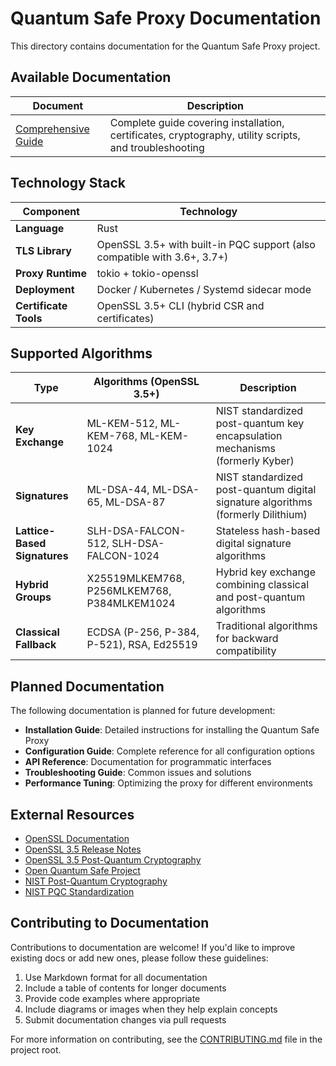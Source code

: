 # Quantum Safe Proxy Documentation

This directory contains documentation for the Quantum Safe Proxy project.

## Available Documentation

| Document | Description |
|----------|-------------|
| [Comprehensive Guide](guide.md) | Complete guide covering installation, certificates, cryptography, utility scripts, and troubleshooting |

## Technology Stack

| Component | Technology |
|-----------|------------|
| **Language** | Rust |
| **TLS Library** | OpenSSL 3.5+ with built-in PQC support (also compatible with 3.6+, 3.7+) |
| **Proxy Runtime** | tokio + tokio-openssl |
| **Deployment** | Docker / Kubernetes / Systemd sidecar mode |
| **Certificate Tools** | OpenSSL 3.5+ CLI (hybrid CSR and certificates) |

## Supported Algorithms

| Type | Algorithms (OpenSSL 3.5+) | Description |
|------|---------------------------|-------------|
| **Key Exchange** | ML-KEM-512, ML-KEM-768, ML-KEM-1024 | NIST standardized post-quantum key encapsulation mechanisms (formerly Kyber) |
| **Signatures** | ML-DSA-44, ML-DSA-65, ML-DSA-87 | NIST standardized post-quantum digital signature algorithms (formerly Dilithium) |
| **Lattice-Based Signatures** | SLH-DSA-FALCON-512, SLH-DSA-FALCON-1024 | Stateless hash-based digital signature algorithms |
| **Hybrid Groups** | X25519MLKEM768, P256MLKEM768, P384MLKEM1024 | Hybrid key exchange combining classical and post-quantum algorithms |
| **Classical Fallback** | ECDSA (P-256, P-384, P-521), RSA, Ed25519 | Traditional algorithms for backward compatibility |

## Planned Documentation

The following documentation is planned for future development:

- **Installation Guide**: Detailed instructions for installing the Quantum Safe Proxy
- **Configuration Guide**: Complete reference for all configuration options
- **API Reference**: Documentation for programmatic interfaces
- **Troubleshooting Guide**: Common issues and solutions
- **Performance Tuning**: Optimizing the proxy for different environments

## External Resources

- [OpenSSL Documentation](https://www.openssl.org/docs/)
- [OpenSSL 3.5 Release Notes](https://www.openssl.org/news/openssl-3.5-notes.html)
- [OpenSSL 3.5 Post-Quantum Cryptography](https://www.openssl.org/docs/man3.5/man7/ossl-guide-pq.html)
- [Open Quantum Safe Project](https://openquantumsafe.org/)
- [NIST Post-Quantum Cryptography](https://csrc.nist.gov/projects/post-quantum-cryptography)
- [NIST PQC Standardization](https://csrc.nist.gov/Projects/post-quantum-cryptography/selected-algorithms-2022)

## Contributing to Documentation

Contributions to documentation are welcome! If you'd like to improve existing docs or add new ones, please follow these guidelines:

1. Use Markdown format for all documentation
2. Include a table of contents for longer documents
3. Provide code examples where appropriate
4. Include diagrams or images when they help explain concepts
5. Submit documentation changes via pull requests

For more information on contributing, see the [CONTRIBUTING.md](../CONTRIBUTING.md) file in the project root.
